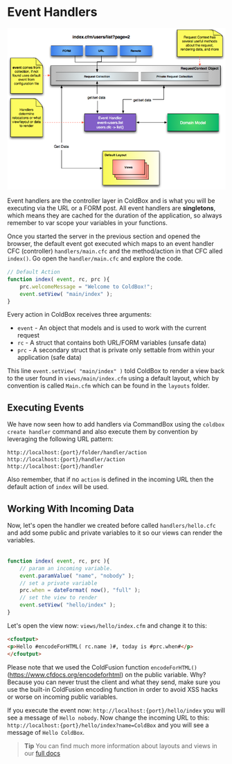 # Event Handlers

<img src="../full/images/ColdBoxSimpleMVC.png">

Event handlers are the controller layer in ColdBox and is what you will be executing via the URL or a FORM post. All event handlers are **singletons**, which means they are cached for the duration of the application, so always remember to var scope your variables in your functions. 

Once you started the server in the previous section and opened the browser, the default event got executed which maps to an event handler CFC (controller) `handlers/main.cfc` and the method/action in that CFC alled `index()`. Go open the `handler/main.cfc` and explore the code.


```js
// Default Action
function index( event, rc, prc ){
    prc.welcomeMessage = "Welcome to ColdBox!";
    event.setView( "main/index" );
}
```

Every action in ColdBox receives three arguments:

* `event` - An object that models and is used to work with the current request
* `rc` - A struct that contains both URL/FORM variables (unsafe data)
* `prc` - A secondary struct that is private only settable from within your application (safe data)

This line `event.setView( "main/index" )` told ColdBox to render a view back to the user found in `views/main/index.cfm` using a default layout, which by convention is called `Main.cfm` which can be found in the `layouts` folder.

## Executing Events

We have now seen how to add handlers via CommandBox using the `coldbox create handler` command and also execute them by convention by leveraging the following URL pattern:

```
http://localhost:{port}/folder/handler/action
http://localhost:{port}/handler/action
http://localhost:{port}/handler
```

Also remember, that if no `action` is defined in the incoming URL then the default action of `index` will be used.

## Working With Incoming Data

Now, let's open the handler we created before called `handlers/hello.cfc` and add some public and private variables to it so our views can render the variables.

```js

function index( event, rc, prc ){
    // param an incoming variable.
    event.paramValue( "name", "nobody" );
    // set a private variable
    prc.when = dateFormat( now(), "full" );
    // set the view to render
    event.setView( "hello/index" );
}

```

Let's open the view now: `views/hello/index.cfm` and change it to this:

```html
<cfoutput>
<p>Hello #encodeForHTML( rc.name )#, today is #prc.when#</p>
</cfoutput>
```

Please note that we used the ColdFusion function `encodeForHTML()` (https://www.cfdocs.org/encodeforhtml) on the public variable. Why? Because you can never trust the client and what they send, make sure you use the built-in ColdFusion encoding function in order to avoid XSS hacks or worse on incoming public variables.

If you execute the event now: `http://localhost:{port}/hello/index` you will see a message of `Hello nobody`. Now change the incoming URL to this: `http://localhost:{port}/hello/index?name=ColdBox` and you will see a message of `Hello ColdBox`.


> **Tip** You can find much more information about layouts and views in our [full docs](/full/event_handlers/index.md)
